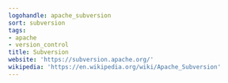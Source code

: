 ```yaml
---
logohandle: apache_subversion
sort: subversion
tags:
- apache
- version_control
title: Subversion
website: 'https://subversion.apache.org/'
wikipedia: 'https://en.wikipedia.org/wiki/Apache_Subversion'
---
```

